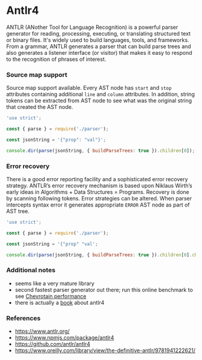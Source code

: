 # Antlr4

ANTLR (ANother Tool for Language Recognition) is a powerful parser generator for reading, processing, executing, or translating structured text or binary files. It's widely used to build languages, tools, and frameworks. From a grammar, ANTLR generates a parser that can build parse trees and also generates a listener interface (or visitor) that makes it easy to respond to the recognition of phrases of interest.

### Source map support

Source map support available. Every AST node has `start` and `stop` attributes containing
additional `line` and `column` attributes. In addition, string tokens can be extracted from AST node
to see what was the original string that created the AST node.

```js
'use strict';

const { parse } = require('./parser');

const jsonString = '{"prop": "val"}';

console.dir(parse(jsonString, { buildParseTrees: true }).children[0]);
```

### Error recovery

There is a good error reporting facility and a sophisticated error recovery strategy.
ANTLR’s error recovery mechanism is based upon Niklaus Wirth’s early ideas in Algorithms + Data Structures = Programs.
Recovery is done by scanning following tokens. Error strategies can be altered.
When parser intercepts syntax error it generates appropriate `ERROR` AST node as part of AST tree.

```js
'use strict';

const { parse } = require('./parser');

const jsonString = '{"prop" "val';

console.dir(parse(jsonString, { buildParseTrees: true }).children[0].children[1]);
```

### Additional notes

 - seems like a very mature library
 - second fastest parser generator out there; run this online benchmark to see [Chevrotain performance](https://sap.github.io/chevrotain/performance/)
 - there is actually a [book](https://www.oreilly.com/library/view/the-definitive-antlr/9781941222621/) about antlr4

### References

 - https://www.antlr.org/
 - https://www.npmjs.com/package/antlr4
 - https://github.com/antlr/antlr4
 - https://www.oreilly.com/library/view/the-definitive-antlr/9781941222621/
